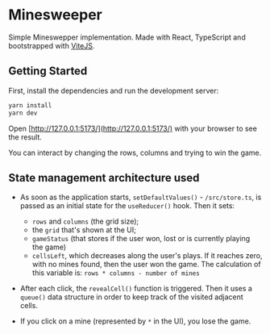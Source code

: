 # Minesweeper

Simple Mineswepper implementation. Made with React, TypeScript and bootstrapped with [ViteJS](https://vitejs.dev/).

## Getting Started

First, install the dependencies and run the development server:

```bash
yarn install
yarn dev
```

Open [http://127.0.0.1:5173/](http://127.0.0.1:5173/) with your browser to see the result.

You can interact by changing the rows, columns and trying to win the game.

## State management architecture used

- As soon as the application starts, `setDefaultValues()` - `/src/store.ts`, is passed as an initial state for the `useReducer()` hook. Then it sets:

  - `rows` and `columns` (the grid size);
  - the `grid` that's shown at the UI;
  - `gameStatus` (that stores if the user won, lost or is currently playing the game)
  - `cellsLeft`, which decreases along the user's plays. If it reaches zero, with no mines found, then the user won the game. The calculation of this variable is: `rows * columns - number of mines`

- After each click, the `revealCell()` function is triggered. Then it uses a `queue()` data structure in order to keep track of the visited adjacent cells.

- If you click on a mine (represented by `*` in the UI), you lose the game.

